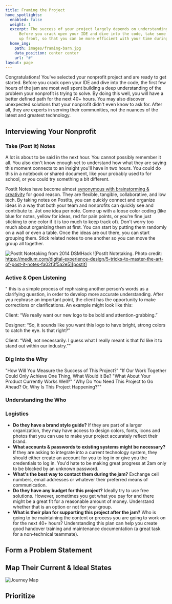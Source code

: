 ```yaml
---
title: Framing the Project
home_spotlights:
  enabled: false
  weight: 1
  excerpt: The success of your project largely depends on understanding your nonprofit's project.
      Before you crack open your IDE and dive into the code, take some time to glean important insights
      up front, so that you can be more efficient with your time during the hack.
  home_img:
    path: images/framing-barn.jpg
    data_position: center center
    url: "#"
layout: page
---
```


Congratulations! You've selected your nonprofit project and are ready to get started. Before you crack open your IDE and dive into the code, the first few hours of the jam are most well spent building a deep understanding of the problem your nonprofit is trying to solve. By doing this well, you will have a better defined path for the next 40+ hours. You may also discover unexpected solutions that your nonprofit didn't even know to ask for. After all, they are experts in serving their communities, not the nuances of the latest and greatest technology.

## Interviewing Your Nonprofit



### Take (Post It) Notes
A lot is about to be said in the next hour. You cannot possibly remember it all. You also don't know enough yet to understand how what they are saying this moment connects to an insight you'll have in two hours. You could do this in a notebook or shared document, like your probably used to for school, or you could try something a bit different.

PostIt Notes have become almost [synonymous with brainstorming & creativity](https://www.nngroup.com/articles/post-it-in-ux/) for good reason. They are flexible, tangible, collaborative, and low tech. By taking notes on PostIts, you can quickly connect and organize ideas in a way that both your team and nonprofits can quickly see and contribute to. Jot one idea per note. Come up with a loose color coding (like blue for notes, yellow for ideas, red for pain points, or you're fine just sticking to one color if it is too much to keep track of). Don't worry too much about organizing them at first. You can start by putting them randomly on a wall or even a table. Once the ideas are out there, you can start grouping them. Stick related notes to one another so you can move the group all together.

![PostIt Notetaking from 2014 DSMHack][mypostit] ![PostIt Notetaking. Photo credit: https://medium.com/digital-experience-design/5-tricks-to-master-the-art-of-post-it-notes-fa02f3f5a2e5][postit]


### Active & Open Listening

" this is a simple process of rephrasing another person’s words as a clarifying question, in order to develop more accurate understanding. After you rephrase an important point, the client has the opportunity to make corrections or clarifications. An example might look like this:

Client: “We really want our new logo to be bold and attention-grabbing.”

Designer: “So, it sounds like you want this logo to have bright, strong colors to catch the eye. Is that right?”

Client: “Well, not necessarily. I guess what I really meant is that I’d like it to stand out within our industry.”"

### Dig Into the Why

"How Will You Measure the Success of This Project?"
"If Our Work Together Could Only Achieve One Thing, What Would it Be?
"What About Your Product Currently Works Well?"
"Why Do You Need This Project to Go Ahead? Or, Why Is This Project Happening?""

### Understanding the Who



### Logistics
- **Do they have a brand style guide?** If they are part of a larger organization, they may have access to design colors, fonts, icons and photos that you can use to make your project accurately reflect their brand.
- **What accounts & passwords to existing systems might be necessary?** If they are asking to integrate into a current technology system, they should either create an account for you to log in or give you the credentials to log in. You'd hate to be making great progress at 2am only to be blocked by an unknown password.
- **What's the best way to contact them during the jam?** Exchange cell numbers, email addresses or whatever their preferred means of communication.
- **Do they have any budget for this project?** Ideally try to use free solutions. However, sometimes you get what you pay for and there might be a great fit for a reasonable amount of money. Understand whether that is an option or not for your group.
- **What is their plan for supporting this project after the jam?** Who is going to be maintaining the content or process you are going to work on for the next 40+ hours? Understanding this plan can help you create good handover training and maintenance documentation (a great task for a non-technical teammate).

## Form a Problem Statement

## Map Their Current & Ideal States
![Journey Map][map]





## Prioritize



[postit]: ../images/postit-notetaking.jpg "PostIt Notetaking"
[mypostit]: ../images/2014-postit-notes.jpg "PostIt Notes from 2014 DSMHack"
[map]: ../images/2019-map.jpg "Journey Map from 2019 DSMHack"
